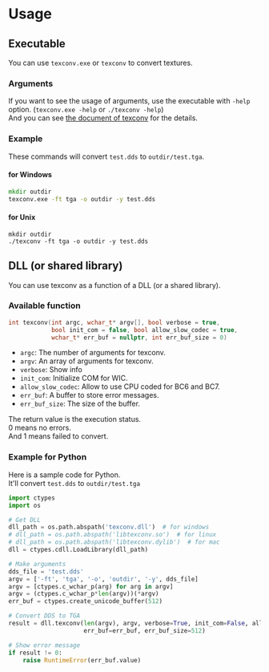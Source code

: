 # Usage

## Executable
You can use `texconv.exe` or `texconv` to convert textures.  

### Arguments

If you want to see the usage of arguments, use the executable with `-help` option. (`texconv.exe -help` or `./texconv -help`)  
And you can see [the document of texconv](https://github.com/microsoft/DirectXTex/wiki/Texconv) for the details.  

### Example

These commands will convert `test.dds` to `outdir/test.tga`.

#### for Windows

```bat
mkdir outdir
texconv.exe -ft tga -o outdir -y test.dds
```

#### for Unix

```shell
mkdir outdir
./texconv -ft tga -o outdir -y test.dds
```

## DLL (or shared library)
You can use texconv as a function of a DLL (or a shared library).

### Available function

```c++
int texconv(int argc, wchar_t* argv[], bool verbose = true,
            bool init_com = false, bool allow_slow_codec = true,
            wchar_t* err_buf = nullptr, int err_buf_size = 0)
```

-   `argc`: The number of arguments for texconv.
-   `argv`: An array of arguments for texconv.
-   `verbose`: Show info
-   `init_com`: Initialize COM for WIC.
-   `allow_slow_codec`: Allow to use CPU coded for BC6 and BC7.
-   `err_buf`: A buffer to store error messages.
-   `err_buf_size`: The size of the buffer.

The return value is the execution status.  
0 means no errors.  
And 1 means failed to convert.  

### Example for Python

Here is a sample code for Python.  
It'll convert `test.dds` to `outdir/test.tga`  

```python
import ctypes
import os

# Get DLL
dll_path = os.path.abspath('texconv.dll')  # for windows
# dll_path = os.path.abspath('libtexconv.so')  # for linux
# dll_path = os.path.abspath('libtexconv.dylib')  # for mac
dll = ctypes.cdll.LoadLibrary(dll_path)

# Make arguments
dds_file = 'test.dds'
argv = ['-ft', 'tga', '-o', 'outdir', '-y', dds_file]
argv = [ctypes.c_wchar_p(arg) for arg in argv]
argv = (ctypes.c_wchar_p*len(argv))(*argv)
err_buf = ctypes.create_unicode_buffer(512)

# Convert DDS to TGA
result = dll.texconv(len(argv), argv, verbose=True, init_com=False, allow_slow_codec=False,
                     err_buf=err_buf, err_buf_size=512)

# Show error message
if result != 0:
    raise RuntimeError(err_buf.value)
```
